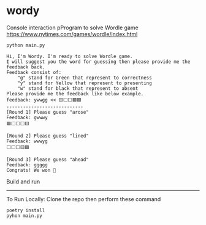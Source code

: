 # wordy
Console interaction pProgram to solve Wordle game https://www.nytimes.com/games/wordle/index.html

```bash
python main.py
```

```
Hi, I'm Wordy. I'm ready to solve Wordle game.
I will suggest you the word for guessing then please provide me the feedback back.
Feedback consist of:
	"g" stand for Green that represent to correctness
	"y" stand for Yellow that represent to presenting
	"w" stand for black that represent to absent
Please provide me the feedback like below example.
feedback: ywwgg << 🟨⬜⬜🟩🟩
----------------------------
[Round 1] Please guess "arose"
Feedback: gwwwy
🟩⬜⬜⬜🟨

[Round 2] Please guess "lined"
Feedback: wwwyg
⬜⬜⬜🟨🟩

[Round 3] Please guess "ahead"
Feedback: ggggg
Congrats! We won 🎉
```

Build and run
___
To Run Locally:
Clone the repo then perform these command
```
poetry install
pyhon main.py
```

